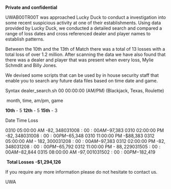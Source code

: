 **Private and confidential**

UWAB00TR00T was approached Lucky Duck to conduct a investigation into some recent suspicious activity at one of their establishments.  Using data provided by Lucky Duck, we conducted a detailed search and compared a range of loss dates and cross referenced dealer and player names to establish patterns. 

Between the 10th and the 13th of Match there was a total of 13 losses with a total loss of over 1.2 million.  After scanning the data we have also found that there was a dealer and player that was present when every loss, Mylie Schmdit and Billy Jones. 

We devised some scripts that can be used by in house security staff that enable you to search any future data files based on time date and game. 

Syntax 	dealer_search.sh 00  00:00:00 (AM/PM) (Blackjack, Texas, Roulette)

​		month, time,  am/pm,  game

**10th** - 5		**12th** - 5		**15th** - 3

Date	Time			Loss

0310 	05:00:00 AM 		-$82,348
0310 	08:00:00 AM 		-$97,383
0310 	02:00:00 PM 		-$82,348
0310 	08:00:00 PM 		-$65,348
0310 	11:00:00 PM 		-$88,383
0312 	05:00:00 AM -	$182,300
0312 	08:00:00 AM 		-$97,383
0312 	02:00:00 PM 		-$82,348
0312 	08:00:00 PM 		-$65,792
0312 	11:00:00 PM -	$88,229
0315 	05:00:00 AM 		-$82,844
0315 	08:00:00 AM 		-$97,001
0315 	02:00:00 PM 		-$182,419

​	**Total Losses**		      **-$1,294,126**



If you require any more information please do not hesitate to contact us.



UWA